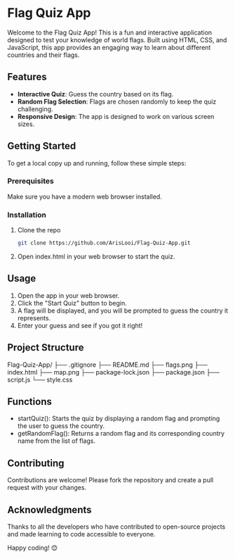# Flag Quiz App

Welcome to the Flag Quiz App! This is a fun and interactive application designed to test your knowledge of world flags. Built using HTML, CSS, and JavaScript, this app provides an engaging way to learn about different countries and their flags.

## Features

- **Interactive Quiz**: Guess the country based on its flag.
- **Random Flag Selection**: Flags are chosen randomly to keep the quiz challenging.
- **Responsive Design**: The app is designed to work on various screen sizes.

## Getting Started

To get a local copy up and running, follow these simple steps:

### Prerequisites

Make sure you have a modern web browser installed.

### Installation

1. Clone the repo
   ```sh
   git clone https://github.com/ArisLooi/Flag-Quiz-App.git
2. Open index.html in your web browser to start the quiz.

## Usage
1. Open the app in your web browser.
2. Click the "Start Quiz" button to begin.
3. A flag will be displayed, and you will be prompted to guess the country it represents.
4. Enter your guess and see if you got it right!

## Project Structure
Flag-Quiz-App/
├── .gitignore
├── README.md
├── flags.png
├── index.html
├── map.png
├── package-lock.json
├── package.json
├── script.js
└── style.css

## Functions
- startQuiz(): Starts the quiz by displaying a random flag and prompting the user to guess the country.
- getRandomFlag(): Returns a random flag and its corresponding country name from the list of flags.

## Contributing
Contributions are welcome! Please fork the repository and create a pull request with your changes.

## Acknowledgments
Thanks to all the developers who have contributed to open-source projects and made learning to code accessible to everyone.

Happy coding! 😊

